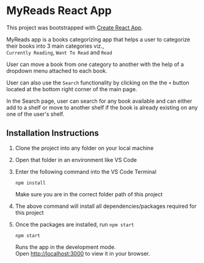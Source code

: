 # MyReads React App

This project was bootstrapped with [Create React App](https://github.com/facebook/create-react-app).

MyReads app is a books categorizing app that helps a user to categorize their books into 3 main categories viz.,\
`Currently Reading`, `Want To Read` and `Read`

User can move a book from one category to another with the help of a dropdown menu attached to each book.

User can also use the `Search` functionality by clicking on the the `+` button located at the bottom right corner of the main page.

In the Search page, user can search for any book available and can either add to a shelf or move to another shelf if the book is already existing on any one of the user's shelf.

## Installation Instructions

1. Clone the project into any folder on your local machine 

2. Open that folder in an environment like VS Code

3. Enter the following command into the VS Code Terminal

    `npm install` 
    
    Make sure you are in the correct folder path of this project

4. The above command will install all dependencies/packages required for this project

5. Once the packages are installed, run `npm start`

    `npm start`

    Runs the app in the development mode.\
    Open [http://localhost:3000](http://localhost:3000) to view it in your browser.

